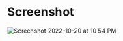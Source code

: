# Screenshot

![Screenshot 2022-10-20 at 10 54 PM]("https://user-images.githubusercontent.com/106428359/197016774-e4c820e3-94b9-4953-a0e3-d2af8fdac695.PNG")


